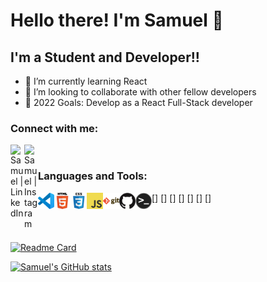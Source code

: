 # Hello there! I'm Samuel 👋

## I'm a Student and Developer!!

- 🌱 I’m currently learning React
- 👯 I’m looking to collaborate with other fellow developers
- 🥅 2022 Goals: Develop as a React Full-Stack developer

### Connect with me:

<!-- [<img align="left" alt="Samuel | website" width="22px" src="https://raw.githubusercontent.com/iconic/open-iconic/master/svg/globe.svg" />][website] -->
<!-- [<img align="left" alt="Samuel | YouTube" width="22px" src="https://cdn.jsdelivr.net/npm/simple-icons@v3/icons/youtube.svg" />][youtube] -->
<!-- [<img align="left" alt="Samuel | Twitter" width="22px" src="https://cdn.jsdelivr.net/npm/simple-icons@v3/icons/twitter.svg" />][twitter] -->
[<img align="left" alt="Samuel | LinkedIn" width="22px" src="https://cdn.jsdelivr.net/npm/simple-icons@v3/icons/linkedin.svg" />][linkedin]
[<img align="left" alt="Samuel | Instagram" width="22px" src="https://cdn.jsdelivr.net/npm/simple-icons@v3/icons/instagram.svg" />][instagram]

<br />

### Languages and Tools:

[<img align="left" alt="Visual Studio Code" width="26px" src="https://raw.githubusercontent.com/github/explore/80688e429a7d4ef2fca1e82350fe8e3517d3494d/topics/visual-studio-code/visual-studio-code.png" />]
[<img align="left" alt="HTML5" width="26px" src="https://raw.githubusercontent.com/github/explore/80688e429a7d4ef2fca1e82350fe8e3517d3494d/topics/html/html.png" />]
[<img align="left" alt="CSS3" width="26px" src="https://raw.githubusercontent.com/github/explore/80688e429a7d4ef2fca1e82350fe8e3517d3494d/topics/css/css.png" />]
[<img align="left" alt="JavaScript" width="26px" src="https://raw.githubusercontent.com/github/explore/80688e429a7d4ef2fca1e82350fe8e3517d3494d/topics/javascript/javascript.png"/>]
[<img align="left" alt="Git" width="26px" src="https://raw.githubusercontent.com/github/explore/80688e429a7d4ef2fca1e82350fe8e3517d3494d/topics/git/git.png" />]
[<img align="left" alt="GitHub" width="26px" src="https://raw.githubusercontent.com/github/explore/78df643247d429f6cc873026c0622819ad797942/topics/github/github.png" />]
[<img align="left" alt="Terminal" width="26px" src="https://raw.githubusercontent.com/github/explore/80688e429a7d4ef2fca1e82350fe8e3517d3494d/topics/terminal/terminal.png" />]

<br />
<br />

[![Readme Card](https://github-readme-stats.vercel.app/api/pin/?username=anuraghazra&repo=github-readme-stats)](https://github.com/anuraghazra/github-readme-stats)

[![Samuel's GitHub stats](https://github-readme-stats.vercel.app/api?username=SamuelRod6&show_icons=true&theme=chartreuse-dark)](https://github.com/anuraghazra/github-readme-stats)

<!-- [website]: 
[twitter]: 
[youtube]: --> 
[instagram]: https://www.instagram.com/samuelrod6/
[linkedin]: https://www.linkedin.com/in/samuel-esteban-rodr%C3%ADguez-reyes-0003981a9/
